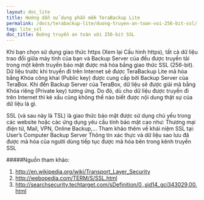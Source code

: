 ```yaml
---
layout: doc_lite
title: Hướng dẫn sử dụng phần mềm TeraBackup Lite
permalink: /docs/terabackup-lite/duong-truyen-an-toan-voi-256-bit-ssl/
tag: lite_ssl
doc_title: Đường truyền an toàn với 256-bit SSL
---
```

Khi bạn chọn sử dụng giao thức https (Xem lại Cấu hình https), tất cả dữ liệu trao đổi giữa máy tính của bạn và Backup Server của  đều được truyền tải trong một kênh truyền bảo mật được mã hóa bằng giao thức SSL (256-bit). Dữ liệu trước khi truyền đi trên Internet sẽ được TeraBackup Lite mã hóa bằng Khóa công khai (Public key) được cung cấp bởi Backup Server của TeraBox. Khi đến Backup Server của TeraBox, dữ liệu sẽ được giải mã bằng Khóa riêng (Private key) tương ứng. Do đó, dù cho dữ liệu được truyền đi trên Internet thì kẻ xấu cũng không thể nào biết được nội dung thật sự của dữ liệu là gì. 

SSL (và sau này là TSL) là giao thức bảo mật được sử dụng chủ yếu trong các website hoặc các ứng dụng yêu cầu tính bảo mật cao như: Thương mại điện tử, Mail, VPN, Online Backup,… Tham khảo thêm về khái niệm SSL tại: User’s Computer  Backup Server Thông tin xác thực và dữ liệu sao lưu đã được mã hóa của người dùng tiếp tục được mã hóa bên trong kênh truyền SSL 

#####Nguồn tham khảo:

1. http://en.wikipedia.org/wiki/Transport_Layer_Security  
2. http://webopedia.com/TERM/S/SSL.html  
3. http://searchsecurity.techtarget.com/sDefinition/0,,sid14_gci343029,00.html   
